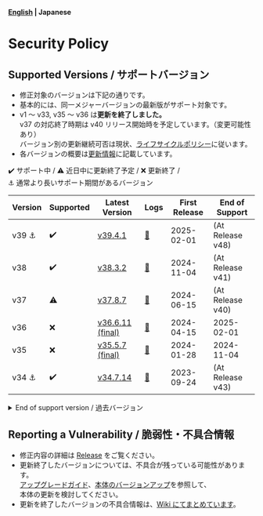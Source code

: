 **[English](https://github.com/cwtickle/danoniplus-docs/wiki/SecurityPolicy) | Japanese**

# Security Policy

## Supported Versions / サポートバージョン

- 修正対象のバージョンは下記の通りです。
- 基本的には、同一メジャーバージョンの最新版がサポート対象です。
- v1 ～ v33, v35 ～ v36 は**更新を終了しました。**  
  v37 の対応終了時期は v40 リリース開始時を予定しています。（変更可能性あり）  
  バージョン別の更新継続可否は現状、[ライフサイクルポリシー](https://github.com/cwtickle/danoniplus/wiki/LifecyclePolicy)に従います。
- 各バージョンの概要は[更新情報](https://github.com/cwtickle/danoniplus/wiki/UpdateInfo)に記載しています。

:heavy_check_mark: サポート中 /
:warning: 近日中に更新終了予定 /
:x: 更新終了 /  
:anchor: 通常より長いサポート期間があるバージョン

| Version      | Supported          | Latest Version                                                                 | Logs                                                                   | First Release | End of Support   |
| ------------ | ------------------ | ------------------------------------------------------------------------------ | ---------------------------------------------------------------------- | ------------- | ---------------- |
| v39 :anchor: | :heavy_check_mark: | [v39.4.1](https://github.com/cwtickle/danoniplus/releases/tag/v39.4.1)         | [:memo:](https://github.com/cwtickle/danoniplus/wiki/Changelog-latest) | 2025-02-01    | (At Release v48) |
| v38          | :heavy_check_mark: | [v38.3.2](https://github.com/cwtickle/danoniplus/releases/tag/v38.3.2)         | [:memo:](https://github.com/cwtickle/danoniplus/wiki/Changelog-latest) | 2024-11-04    | (At Release v41) |
| v37          | :warning:          | [v37.8.7](https://github.com/cwtickle/danoniplus/releases/tag/v37.8.7)         | [:memo:](https://github.com/cwtickle/danoniplus/wiki/Changelog-v37)    | 2024-06-15    | (At Release v40) |
| v36          | :x:                | [v36.6.11 (final)](https://github.com/cwtickle/danoniplus/releases/tag/v36.6.11)         | [:memo:](https://github.com/cwtickle/danoniplus/wiki/Changelog-v36)    | 2024-04-15    | 2025-02-01 |
| v35          | :x:                | [v35.5.7 (final)](https://github.com/cwtickle/danoniplus/releases/tag/v35.5.7) | [:memo:](https://github.com/cwtickle/danoniplus/wiki/Changelog-v35)    | 2024-01-28    | 2024-11-04       |
| v34 :anchor: | :heavy_check_mark: | [v34.7.14](https://github.com/cwtickle/danoniplus/releases/tag/v34.7.14)       | [:memo:](https://github.com/cwtickle/danoniplus/wiki/Changelog-v34)    | 2023-09-24    | (At Release v43) |

<details>
<summary>End of support version / 過去バージョン</summary>

| Version      | Supported | Latest Version                                                                   | Logs                                                                | First Release | End of Support |
| ------------ | --------- | -------------------------------------------------------------------------------- | ------------------------------------------------------------------- | ------------- | -------------- |
| v33          | :x:       | [v33.7.8 (final)](https://github.com/cwtickle/danoniplus/releases/tag/v33.7.8)   | [:memo:](https://github.com/cwtickle/danoniplus/wiki/Changelog-v33) | 2023-07-29    | 2024-04-15     |
| v32          | :x:       | [v32.7.7 (final)](https://github.com/cwtickle/danoniplus/releases/tag/v32.7.7)   | [:memo:](https://github.com/cwtickle/danoniplus/wiki/Changelog-v32) | 2023-05-07    | 2024-01-28     |
| v31          | :x:       | [v31.7.7 (final)](https://github.com/cwtickle/danoniplus/releases/tag/v31.7.7)   | [:memo:](https://github.com/cwtickle/danoniplus/wiki/Changelog-v31) | 2023-03-20    | 2023-09-24     |
| v30          | :x:       | [v30.6.3 (final)](https://github.com/cwtickle/danoniplus/releases/tag/v30.6.3)   | [:memo:](https://github.com/cwtickle/danoniplus/wiki/Changelog-v30) | 2023-02-10    | 2023-07-29     |
| v29 :anchor: | :x:       | [v29.4.15 (final)](https://github.com/cwtickle/danoniplus/releases/tag/v29.4.15) | [:memo:](https://github.com/cwtickle/danoniplus/wiki/Changelog-v29) | 2022-11-05    | 2024-11-04     |
| v28          | :x:       | [v28.6.7 (final)](https://github.com/cwtickle/danoniplus/releases/tag/v28.6.7)   | [:memo:](https://github.com/cwtickle/danoniplus/wiki/Changelog-v28) | 2022-08-21    | 2023-03-20     |
| v27          | :x:       | [v27.8.7 (final)](https://github.com/cwtickle/danoniplus/releases/tag/v27.8.7)   | [:memo:](https://github.com/cwtickle/danoniplus/wiki/Changelog-v27) | 2022-03-18    | 2023-02-10     |
| v26          | :x:       | [v26.7.6 (final)](https://github.com/cwtickle/danoniplus/releases/tag/v26.7.6)   | [:memo:](https://github.com/cwtickle/danoniplus/wiki/Changelog-v26) | 2022-01-30    | 2022-11-05     |
| v25          | :x:       | [v25.5.10 (final)](https://github.com/cwtickle/danoniplus/releases/tag/v25.5.10) | [:memo:](https://github.com/cwtickle/danoniplus/wiki/Changelog-v25) | 2022-01-04    | 2022-08-21     |
| v24 :anchor: | :x:       | [v24.6.19 (final)](https://github.com/cwtickle/danoniplus/releases/tag/v24.6.19) | [:memo:](https://github.com/cwtickle/danoniplus/wiki/Changelog-v24) | 2021-10-24    | 2023-07-29     |
| v23          | :x:       | [v23.5.6 (final)](https://github.com/cwtickle/danoniplus/releases/tag/v23.5.6)   | [:memo:](https://github.com/cwtickle/danoniplus/wiki/Changelog-v23) | 2021-09-04    | 2022-01-30     |
| v22          | :x:       | [v22.5.6 (final)](https://github.com/cwtickle/danoniplus/releases/tag/v22.5.6)   | [:memo:](https://github.com/cwtickle/danoniplus/wiki/Changelog-v22) | 2021-04-28    | 2022-01-04     |
| v21          | :x:       | [v21.5.6 (final)](https://github.com/cwtickle/danoniplus/releases/tag/v21.5.6)   | [:memo:](https://github.com/cwtickle/danoniplus/wiki/Changelog-v21) | 2021-03-12    | 2021-10-24     |
| v20          | :x:       | [v20.5.4 (final)](https://github.com/cwtickle/danoniplus/releases/tag/v20.5.4)   | [:memo:](https://github.com/cwtickle/danoniplus/wiki/Changelog-v20) | 2021-02-12    | 2021-09-04     |
| v19 :anchor: | :x:       | [v19.5.17 (final)](https://github.com/cwtickle/danoniplus/releases/tag/v19.5.17) | [:memo:](https://github.com/cwtickle/danoniplus/wiki/Changelog-v19) | 2021-01-17    | 2022-08-21     |
| v18          | :x:       | [v18.9.6 (final)](https://github.com/cwtickle/danoniplus/releases/tag/v18.9.6)   | [:memo:](https://github.com/cwtickle/danoniplus/wiki/Changelog-v18) | 2020-10-25    | 2021-03-12     |
| v17          | :x:       | [v17.5.9 (final)](https://github.com/cwtickle/danoniplus/releases/tag/v17.5.9)   | [:memo:](https://github.com/cwtickle/danoniplus/wiki/Changelog-v17) | 2020-09-27    | 2021-02-12     |
| v16          | :x:       | [v16.4.10 (final)](https://github.com/cwtickle/danoniplus/releases/tag/v16.4.10) | [:memo:](https://github.com/cwtickle/danoniplus/wiki/Changelog-v16) | 2020-08-06    | 2021-01-17     |
| v15          | :x:       | [v15.7.5 (final)](https://github.com/cwtickle/danoniplus/releases/tag/v15.7.5)   | [:memo:](https://github.com/cwtickle/danoniplus/wiki/Changelog-v15) | 2020-05-13    | 2020-10-25     |
| v14 :anchor: | :x:       | [v14.5.21 (final)](https://github.com/cwtickle/danoniplus/releases/tag/v14.5.21) | [:memo:](https://github.com/cwtickle/danoniplus/wiki/Changelog-v14) | 2020-04-29    | 2021-09-04     |
| v13          | :x:       | [v13.6.8 (final)](https://github.com/cwtickle/danoniplus/releases/tag/v13.6.8)   | [:memo:](https://github.com/cwtickle/danoniplus/wiki/Changelog-v13) | 2020-03-29    | 2020-08-06     |
| v12          | :x:       | [v12.3.6 (final)](https://github.com/cwtickle/danoniplus/releases/tag/v12.3.6)   | [:memo:](https://github.com/cwtickle/danoniplus/wiki/Changelog-v12) | 2020-02-09    | 2020-05-13     |
| v11          | :x:       | [v11.4.5 (final)](https://github.com/cwtickle/danoniplus/releases/tag/v11.4.5)   | [:memo:](https://github.com/cwtickle/danoniplus/wiki/Changelog-v11) | 2019-12-14    | 2020-04-18     |
| v10          | :x:       | [v10.5.5 (final)](https://github.com/cwtickle/danoniplus/releases/tag/v10.5.5)   | [:memo:](https://github.com/cwtickle/danoniplus/wiki/Changelog-v10) | 2019-11-04    | 2020-02-10     |
| v9 :anchor:  | :x:       | [v9.4.27 (final)](https://github.com/cwtickle/danoniplus/releases/tag/v9.4.27)   | [:memo:](https://github.com/cwtickle/danoniplus/wiki/Changelog-v9)  | 2019-10-08    | 2021-01-17     |
| v8           | :x:       | [v8.7.10 (final)](https://github.com/cwtickle/danoniplus/releases/tag/v8.7.10)   | [:memo:](https://github.com/cwtickle/danoniplus/wiki/Changelog-v8)  | 2019-09-08    | 2019-12-14     |
| v7           | :x:       | [v7.9.13 (final)](https://github.com/cwtickle/danoniplus/releases/tag/v7.9.13)   | [:memo:](https://github.com/cwtickle/danoniplus/wiki/Changelog-v7)  | 2019-07-08    | 2019-11-04     |
| v6           | :x:       | [v6.6.13 (final)](https://github.com/cwtickle/danoniplus/releases/tag/v6.6.13)   | [:memo:](https://github.com/cwtickle/danoniplus/wiki/Changelog-v6)  | 2019-06-22    | 2019-11-04     |
| v5           | :x:       | [v5.12.17 (final)](https://github.com/cwtickle/danoniplus/releases/tag/v5.12.17) | [:memo:](https://github.com/cwtickle/danoniplus/wiki/Changelog-v5)  | 2019-05-16    | 2019-12-14     |
| v4           | :x:       | [v4.10.22 (final)](https://github.com/cwtickle/danoniplus/releases/tag/v4.10.22) | [:memo:](https://github.com/cwtickle/danoniplus/wiki/Changelog-v4)  | 2019-04-25    | 2019-10-08     |
| v3           | :x:       | [v3.13.9 (final)](https://github.com/cwtickle/danoniplus/releases/tag/v3.13.9)   | [:memo:](https://github.com/cwtickle/danoniplus/wiki/Changelog-v3)  | 2019-02-25    | 2019-06-18     |
| v2           | :x:       | [v2.9.11 (final)](https://github.com/cwtickle/danoniplus/releases/tag/v2.9.11)   | [:memo:](https://github.com/cwtickle/danoniplus/wiki/Changelog-v2)  | 2019-01-18    | 2019-06-18     |
| v1           | :x:       | [v1.15.17 (final)](https://github.com/cwtickle/danoniplus/releases/tag/v1.15.17) | [:memo:](https://github.com/cwtickle/danoniplus/wiki/Changelog-v1)  | 2018-11-25    | 2019-10-08     |

</details>

## Reporting a Vulnerability / 脆弱性・不具合情報

- 修正内容の詳細は [Release](https://github.com/cwtickle/danoniplus/releases) をご覧ください。
- 更新終了したバージョンについては、不具合が残っている可能性があります。  
  [アップグレードガイド](https://github.com/cwtickle/danoniplus/wiki/MigrationGuide)、[本体のバージョンアップ](https://github.com/cwtickle/danoniplus/wiki/HowToUpdate)を参照して、  
  本体の更新を検討してください。
- 更新を終了したバージョンの不具合情報は、[Wiki にてまとめています](https://github.com/cwtickle/danoniplus/wiki/DeprecatedVersionBugs)。
